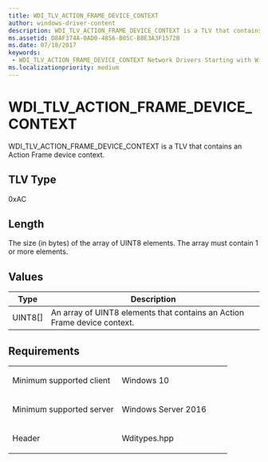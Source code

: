 ```yaml
---
title: WDI_TLV_ACTION_FRAME_DEVICE_CONTEXT
author: windows-driver-content
description: WDI_TLV_ACTION_FRAME_DEVICE_CONTEXT is a TLV that contains an Action Frame device context.
ms.assetid: D8AF374A-0AD0-4856-B05C-B8E3A3F1572B
ms.date: 07/18/2017
keywords:
 - WDI_TLV_ACTION_FRAME_DEVICE_CONTEXT Network Drivers Starting with Windows Vista
ms.localizationpriority: medium
---
```


# WDI\_TLV\_ACTION\_FRAME\_DEVICE\_CONTEXT


WDI\_TLV\_ACTION\_FRAME\_DEVICE\_CONTEXT is a TLV that contains an Action Frame device context.

## TLV Type


0xAC

## Length


The size (in bytes) of the array of UINT8 elements. The array must contain 1 or more elements.

## Values


| Type      | Description                                                              |
|-----------|--------------------------------------------------------------------------|
| UINT8\[\] | An array of UINT8 elements that contains an Action Frame device context. |

 

Requirements
------------

<table>
<colgroup>
<col width="50%" />
<col width="50%" />
</colgroup>
<tbody>
<tr class="odd">
<td><p>Minimum supported client</p></td>
<td><p>Windows 10</p></td>
</tr>
<tr class="even">
<td><p>Minimum supported server</p></td>
<td><p>Windows Server 2016</p></td>
</tr>
<tr class="odd">
<td><p>Header</p></td>
<td>Wditypes.hpp</td>
</tr>
</tbody>
</table>

 

 




